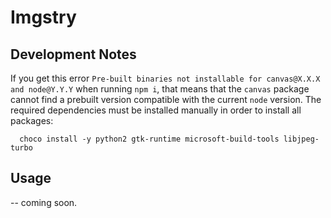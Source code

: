 # Imgstry

## Development Notes
  If you get this error `Pre-built binaries not installable for canvas@X.X.X and node@Y.Y.Y` when running `npm i`, that means that the `canvas` package cannot find a prebuilt version compatible with the current `node` version. The required dependencies must be installed manually in order to install all packages:
  ```
    choco install -y python2 gtk-runtime microsoft-build-tools libjpeg-turbo
  ```

## Usage

-- coming soon.
